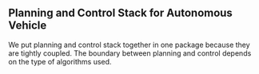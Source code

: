 ## Planning and Control Stack for Autonomous Vehicle
We put planning and control stack together in one package because they are tightly coupled. The boundary between planning and control depends on the type of algorithms used.